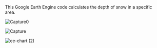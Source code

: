 This Google Earth Engine code calculates the depth of snow in a specific area.

![Capture0](https://github.com/AliBgisrs/SnowDepth.github.io/assets/109620013/33a52007-9cb5-4228-a668-85723701f354)

![Capture](https://github.com/AliBgisrs/SnowDepth.github.io/assets/109620013/0b71ea6e-6434-4ff5-9f05-3db721612be2)

![ee-chart (2)](https://github.com/AliBgisrs/SnowDepth.github.io/assets/109620013/27eda461-101b-4fef-88f5-9f5e8543fe4e)

